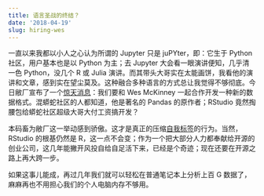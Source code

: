 ```yaml
---
title: 语言圣战的终结？
date: '2018-04-19'
slug: hiring-wes
---
```


一直以来我都以小人之心认为所谓的 Jupyter 只是 juPYter，即：它生于 Python 社区，用户基本也是以 Python 为主；去 Jupyter 大会看一眼演讲便知，几乎清一色 Python，没几个 R 或 Julia 演讲。而其带头大哥实在太能画饼，我看他的演讲和文章，感到实在望尘莫及。这种融合多种语言的方式总让我觉得不够彻底。今日敝厂宣布了一个[惊天消息](https://blog.rstudio.com/2018/04/19/arrow-and-beyond/)：我们要和 Wes McKinney 一起合作开发一种新的数据格式。混蟒蛇社区的人都知道，他是著名的 Pandas 的原作者；RStudio 竟然掏腰包给蟒蛇社区超级大哥大付工资搞开发？

本码畜为敝厂这一举动感到骄傲。这才是真正的压缩[自我标签](/cn/2018/03/identity/)的行为。当然，RStudio 的根基仍然是 R，这一点不会变；作为一个把大部分人力都奉献给开源的创业公司，这几年能撇开风投自给自足活下来，已经是个奇迹；现在还要在开源之路上再大跨一步。

如果这事儿能成，再过几年我们就可以轻松在普通笔记本上分析上百 G 数据了，麻麻再也不用担心我们的个人电脑内存不够用。
